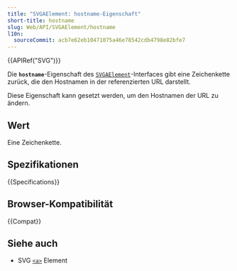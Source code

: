 ```yaml
---
title: "SVGAElement: hostname-Eigenschaft"
short-title: hostname
slug: Web/API/SVGAElement/hostname
l10n:
  sourceCommit: acb7e62eb10471075a46e78542cdb4798e82bfe7
---
```


{{APIRef("SVG")}}

Die **`hostname`**-Eigenschaft des [`SVGAElement`](/de/docs/Web/API/SVGAElement)-Interfaces gibt eine Zeichenkette zurück, die den Hostnamen in der referenzierten URL darstellt.

Diese Eigenschaft kann gesetzt werden, um den Hostnamen der URL zu ändern.

## Wert

Eine Zeichenkette.

## Spezifikationen

{{Specifications}}

## Browser-Kompatibilität

{{Compat}}

## Siehe auch

- SVG [`<a>`](/de/docs/Web/HTML/Reference/Elements/a) Element

